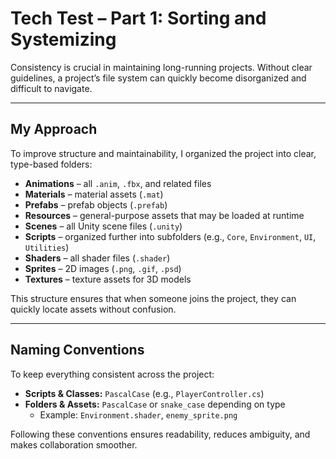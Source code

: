# Tech Test – Part 1: Sorting and Systemizing

Consistency is crucial in maintaining long-running projects. Without clear guidelines, a project’s file system can quickly become disorganized and difficult to navigate.  

---

## My Approach  

To improve structure and maintainability, I organized the project into clear, type-based folders:  

- **Animations** – all `.anim`, `.fbx`, and related files  
- **Materials** – material assets (`.mat`)  
- **Prefabs** – prefab objects (`.prefab`)  
- **Resources** – general-purpose assets that may be loaded at runtime  
- **Scenes** – all Unity scene files (`.unity`)  
- **Scripts** – organized further into subfolders (e.g., `Core`, `Environment`, `UI`, `Utilities`)  
- **Shaders** – all shader files (`.shader`)  
- **Sprites** – 2D images (`.png`, `.gif`, `.psd`)  
- **Textures** – texture assets for 3D models  

This structure ensures that when someone joins the project, they can quickly locate assets without confusion.  

---

## Naming Conventions  

To keep everything consistent across the project:  

- **Scripts & Classes:** `PascalCase` (e.g., `PlayerController.cs`)  
- **Folders & Assets:** `PascalCase` or `snake_case` depending on type  
  - Example: `Environment.shader`, `enemy_sprite.png`  

Following these conventions ensures readability, reduces ambiguity, and makes collaboration smoother.  
